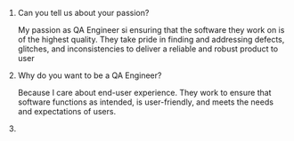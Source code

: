 1. Can you tell us about your passion?
   
   My passion as QA Engineer si ensuring that the software they work on is of the highest quality. They take pride in finding and addressing defects, glitches, and inconsistencies to deliver a reliable and robust product to user
2. Why do you want to be a QA Engineer?
   
   Because I care about end-user experience. They work to ensure that software functions as intended, is user-friendly, and meets the needs and expectations of users.
3. 